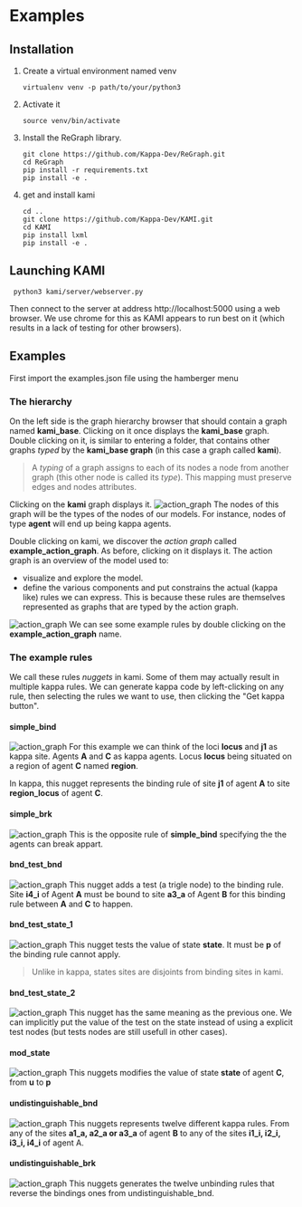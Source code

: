 # Examples
## Installation
 1. Create a virtual environment named venv

    ```
    virtualenv venv -p path/to/your/python3
    ```

 1.  Activate it

     ```
     source venv/bin/activate
     ```
1. Install the ReGraph library.

    ```
    git clone https://github.com/Kappa-Dev/ReGraph.git
    cd ReGraph
    pip install -r requirements.txt
    pip install -e .
    ```
1. get and install kami

    ```
    cd ..
    git clone https://github.com/Kappa-Dev/KAMI.git
    cd KAMI
    pip install lxml
    pip install -e .
    ```
## Launching KAMI
```
 python3 kami/server/webserver.py
```
Then connect to the server at address http://localhost:5000 using a web browser. We use chrome for this as KAMI appears to run best on it (which results in a lack of testing for other browsers). 


## Examples

First import the examples.json file using the hamberger menu 

### The hierarchy
On the left side is the graph hierarchy browser that should contain a graph named **kami_base**.
Clicking on it once displays the **kami_base** graph.
Double clicking on it, is similar to entering a folder, that contains other graphs *typed* by the **kami_base graph** (in this case a graph called **kami**).

>A *typing* of a graph assigns to each of its nodes a node from another graph (this other node is called its *type*). This mapping must preserve edges and nodes attributes.

Clicking on the **kami** graph displays it.
![action_graph](images/kami.png)
The nodes of this graph will be the types of the nodes of our models. For instance, nodes of type **agent** will end up being kappa agents. 

Double clicking on kami, we discover the *action graph* called **example_action_graph**. As before, clicking on it displays it.
The action graph is an overview of the model used to:
* visualize and explore the model. 
* define the various components and put constrains the actual (kappa like) rules we can express. This is because these rules are themselves represented as graphs that are typed by the action graph.

![action_graph](images/action_graph.png)
We can see some example rules by double clicking on the **example_action_graph** name. 

### The example rules
We call these rules *nuggets* in kami.
Some of them may actually result in multiple kappa rules. We can generate kappa code by left-clicking on any rule, then selecting the rules we want to use, then clicking the "Get kappa button".

#### simple_bind
![action_graph](images/simple_bind.png)
For this example we can think of the loci **locus** and **j1** as kappa site. Agents **A** and **C** as kappa agents. Locus **locus** being situated on a region of agent **C** named **region**.

In kappa, this nugget represents the binding rule of site **j1** of agent **A** to site **region_locus** of agent **C**.

#### simple_brk
![action_graph](images/simple_brk.png)
This is the opposite rule of **simple_bind** specifying the the agents can break appart.

#### bnd_test_bnd
![action_graph](images/bnd_test_bnd.png)
This nugget adds a test (a trigle node) to the binding rule. Site **i4_i** of Agent **A** must be bound to site **a3_a** of Agent **B** for this binding rule between **A** and **C** to happen.

#### bnd_test_state_1
![action_graph](images/bnd_test_state_1.png)
This nugget tests the value of state **state**. It must be **p** of the binding rule cannot apply.
> Unlike in kappa, states sites are disjoints from binding sites in kami. 

#### bnd_test_state_2
![action_graph](images/bnd_test_state_2.png)
This nugget has the same meaning as the previous one. We can implicitly put the value of the test on the state instead of using a explicit test nodes (but tests nodes are still usefull in other cases).

#### mod_state
![action_graph](images/mod_state.png)
This nuggets modifies the value of state **state** of agent **C**, from **u** to **p**

#### undistinguishable_bnd
![action_graph](images/undistinguishable_bnd.png)
This nuggets represents twelve different kappa rules. From any of the sites **a1_a, a2_a or a3_a** of agent **B** to any of the sites **i1_i, i2_i, i3_i, i4_i** of agent A.

 #### undistinguishable_brk
![action_graph](images/undistinguishable_brk.png)
 This nuggets generates the twelve unbinding rules that reverse the bindings ones from undistinguishable_bnd.
